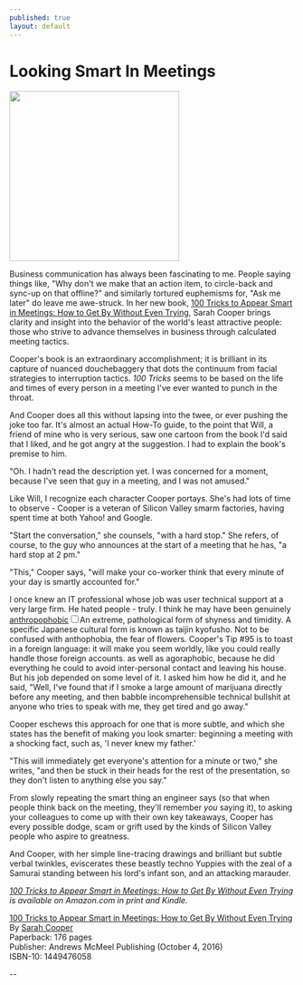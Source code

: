 ```yaml
---
published: true
layout: default
---
```

<h1>Looking Smart In Meetings</h1>
<p><img class="right" width="300px" src="https://nselby.github.io/assets/img/face.jpg" /></p>


<p>Business communication has always been fascinating to me. People saying things like, "Why don't we make that an action item, to circle-back and sync-up on that offline?" and similarly tortured euphemisms for, "Ask me later" do leave me awe-struck. In her new book, <a href="https://www.amazon.com/dp/1449476058/ref=rdr_ext_tmb?&tag=incontext07-20" target="_blank">100 Tricks to Appear Smart in Meetings: How to Get By Without Even Trying</a>, Sarah Cooper brings clarity and insight into the behavior of the world's least attractive people: those who strive to advance themselves in business through calculated meeting tactics.</p>

<p>Cooper's book is an extraordinary accomplishment; it is brilliant in its capture of nuanced douchebaggery that dots the continuum from facial strategies to interruption tactics. <em>100 Tricks</em> seems to be based on the life and times of every person in a meeting I've ever wanted to punch in the throat.</p>

<p>And Cooper does all this without lapsing into the twee, or ever pushing the joke too far. It's almost an actual How-To guide, to the point that Will, a friend of mine who is very serious, saw one cartoon from the book I'd said that I liked, and he got angry at the suggestion. I had to explain the book's premise to him. </p>

<p>"Oh. I hadn't read the description yet. I was concerned for a moment, because I've seen that guy in a meeting, and I was not amused."</p>

<p>Like Will, I recognize each character Cooper portays. She's had lots of time to observe - Cooper is a veteran of Silicon Valley smarm factories, having spent time at both Yahoo! and Google.</p>

<p>"Start the conversation," she counsels, "with a hard stop." She refers, of course, to the guy who announces at the start of a meeting that he has, "a hard stop at 2 pm."</p>

<p>"This," Cooper says, "will make your co-worker think that every minute of your day is smartly accounted for."</p>

<p>I once knew an IT professional whose job was user technical support at a very large firm. He hated people - truly. I think he may have been genuinely <a href="https://en.m.wikipedia.org/wiki/Anthropophobia" target="_blank">anthropophobic</a><label for="sn-demo" class="margin-toggle sidenote-number"></label><input type="checkbox" id="sn-demo" class="margin-toggle"/><span class="sidenote">An extreme, pathological form of shyness and timidity. A specific Japanese cultural form is known as taijin kyofusho. Not to be confused with anthophobia, the fear of flowers. Cooper's Tip #95 is to toast in a foreign language: it will make you seem worldly, like you could really handle those foreign accounts.</span> as well as agoraphobic, because he did everything he could to avoid inter-personal contact and leaving his house. But his job depended on some level of it. I asked him how he did it, and he said, "Well, I've found that if I smoke a large amount of marijuana directly before any meeting, and then babble incomprehensible technical bullshit at anyone who tries to speak with me, they get tired and go away."</p>

<p>Cooper eschews this approach for one that is more subtle, and which she states has the benefit of making you look smarter: beginning a meeting with a shocking fact, such as, 'I never knew my father.'</p>

<p>"This will immediately get everyone's attention for a minute or two," she writes, "and then be stuck in their heads for the rest of the presentation, so they don't listen to anything else you say."</p>

<p>From slowly repeating the smart thing an engineer says (so that when people think back on the meeting, they'll remember <em>you</em> saying it), to asking your colleagues to come up with their own key takeaways, Cooper has every possible dodge, scam or grift used by the kinds of Silicon Valley people who aspire to greatness.</p>

<p>And Cooper, with her simple line-tracing drawings and brilliant but subtle verbal twinkles, eviscerates these beastly techno Yuppies with the zeal of a Samurai standing between his lord's infant son, and an attacking marauder.</p>

<p><em><a href="https://www.amazon.com/dp/1449476058/ref=rdr_ext_tmb?&tag=incontext07-20" target="_blank">100 Tricks to Appear Smart in Meetings: How to Get By Without Even Trying</a> is available on Amazon.com in print and Kindle.</em><br /> </p>

<p><a href="https://www.amazon.com/dp/1449476058/ref=rdr_ext_tmb?&tag=incontext07-20" target="_blank">100 Tricks to Appear Smart in Meetings: How to Get By Without Even Trying</a><br />
By <a href="http://thecooperreview.com/" target="_blank">Sarah Cooper</a><br />
Paperback: 176 pages<br />
Publisher: Andrews McMeel Publishing (October 4, 2016)<br />
ISBN-10: 1449476058</p>

<p>--</p>